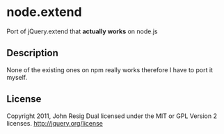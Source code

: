 # node.extend

  Port of jQuery.extend that **actually works** on node.js



## Description

  None of the existing ones on npm really works therefore I have to port it myself.



## License

Copyright 2011, John Resig
Dual licensed under the MIT or GPL Version 2 licenses.
http://jquery.org/license